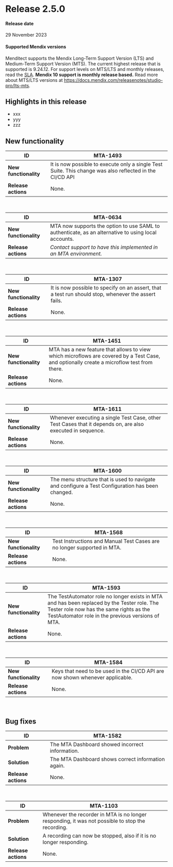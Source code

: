 # Release 2.5.0

#### Release date

29 November 2023

#### Supported Mendix versions

Menditect supports the Mendix Long-Term Support Version (LTS) and Medium-Term Support Version (MTS). The current highest release that is supported is 9.24.12.
For support levels on MTS/LTS and monthly releases, read the [SLA](../legal/sla). **Mendix 10 support is monthly release based.**
Read more about MTS/LTS versions at https://docs.mendix.com/releasenotes/studio-pro/lts-mts.

## Highlights in this release

 - xxx
 - yyy
 - zzz

## New functionality 

| ID                    | MTA-1493                                                                                                |
| --------------------- | ------------------------------------------------------------------------------------------------------- |
| __New functionality__ | It is now possible to execute only a single Test Suite. This change was also reflected in the CI/CD API |
| __Release actions__   | None.                                                                                                   |

<br/>


| ID                    | MTA-0634                                                                                            |
| --------------------- | --------------------------------------------------------------------------------------------------- |
| __New functionality__ | MTA now supports the option to use SAML to authenticate, as an alternative to using local accounts. |
| __Release actions__   | *Contact support to have this implemented in an MTA environment.*                                   |

<br/>


| ID                    | MTA-1307                                                                                            |
| --------------------- | --------------------------------------------------------------------------------------------------- |
| __New functionality__ | It is now possible to specify on an assert, that a test run should stop, whenever the assert fails. |
| __Release actions__   | None.                                                                                               |

<br/>


| ID                    | MTA-1451                                                                                                                                  |
| --------------------- | ----------------------------------------------------------------------------------------------------------------------------------------- |
| __New functionality__ | MTA has a new feature that allows to view which microflows are covered by a Test Case, and optionally create a microflow test from there. |
| __Release actions__   | None.                                                                                                                                     |

<br/>


| ID                    | MTA-1611                                                                                                   |
| --------------------- | ---------------------------------------------------------------------------------------------------------- |
| __New functionality__ | Whenever executing a single Test Case, other Test Cases that it depends on, are also executed in sequence. |
| __Release actions__   | None.                                                                                                      |

<br/>


| ID                    | MTA-1600                                                                                         |
| --------------------- | ------------------------------------------------------------------------------------------------ |
| __New functionality__ | The menu structure that is used to navigate and configure a Test Configuration has been changed. |
| __Release actions__   | None.                                                                                            |

<br/>


| ID                    | MTA-1568                                                                |
| --------------------- | ----------------------------------------------------------------------- |
| __New functionality__ | Test Instructions and Manual Test Cases are no longer supported in MTA. |
| __Release actions__   | None.                                                                   |

<br/>


| ID                    | MTA-1593                                                                                                                                                                                    |
| --------------------- | ------------------------------------------------------------------------------------------------------------------------------------------------------------------------------------------- |
| __New functionality__ | The TestAutomator role no longer exists in MTA and has been replaced by the Tester role. The Tester role now has the same rights as the TestAutomator role in the previous versions of MTA. |
| __Release actions__   | None.                                                                                                                                                                                       |

<br/>


| ID                    | MTA-1584                                                                      |
| --------------------- | ----------------------------------------------------------------------------- |
| __New functionality__ | Keys that need to be used in the CI/CD API are now shown whenever applicable. |
| __Release actions__   | None.                                                                         |

<br/>


## Bug fixes


| ID                  | MTA-1582                                           |
| ------------------- | -------------------------------------------------- |
| __Problem__         | The MTA Dashboard showed incorrect information.    |
| __Solution__        | The MTA Dashboard shows correct information again. |
| __Release actions__ | None.                                              |

<br/>

| ID                  | MTA-1103                                                                                         |
| ------------------- | ------------------------------------------------------------------------------------------------ |
| __Problem__         | Whenever the recorder in MTA is no longer responding, it was not possible to stop the recording. |
| __Solution__        | A recording can now be stopped, also if it is no longer responding.                              |
| __Release actions__ | None.                                                                                            |

<br/>
